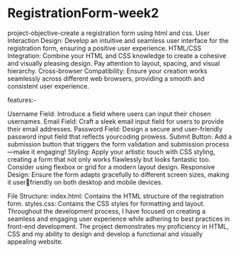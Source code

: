 # RegistrationForm-week2
project-objective-create a registration form using html and css.
User Interaction Design: Develop an intuitive and seamless user interface for the registration
form, ensuring a positive user experience.
HTML/CSS Integration: Combine your HTML and CSS knowledge to create a cohesive and
visually pleasing design. Pay attention to layout, spacing, and visual hierarchy.
Cross-browser Compatibility: Ensure your creation works seamlessly across different web
browsers, providing a smooth and consistent user experience.

features:-

Username Field: Introduce a field where users can input their chosen usernames.
Email Field: Craft a sleek email input field for users to provide their email addresses.
Password Field: Design a secure and user-friendly password input field that reflects yourcoding prowess.
Submit Button: Add a submission button that triggers the form validation and submission
process—make it engaging!
Styling: Apply your artistic touch with CSS styling, creating a form that not only works
flawlessly but looks fantastic too. Consider using flexbox or grid for a modern layout design.
Responsive Design: Ensure the form adapts gracefully to different screen sizes, making it userfriendly on both desktop and mobile devices.

 File Structure:
index.html: Contains the HTML structure of the registration form.
styles.css: Contains the CSS styles for formatting and layout.
Throughout the development process, I have focused on creating a seamless and engaging user experience while adhering to best practices in front-end development. The project demonstrates my proficiency in HTML, CSS and my ability to design and develop a functional and visually appealing website.

